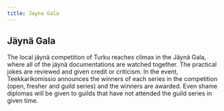```yaml
---
title: Jayna Gala
---
```

## Jäynä Gala

The local jäynä competition of Turku reaches climax in the Jäynä Gala, where all of the jäynä documentations are watched together. The practical jokes are reviewed and given credit or criticism. In the event, Teekkarikomissio announces the winners of each series in the competition (open, fresher and guild series) and the winners are awarded. Even shame diplomas will be given to guilds that have not attended the guild series in given time.
